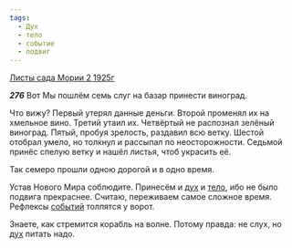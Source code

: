 ```yaml
---
tags:
  - Дух
  - тело
  - событие
  - подвиг
---
```


[Листы сада Мории 2 1925г](/agni/1925)

___276___
Вот Мы пошлём семь слуг на базар принести виноград.   

Что вижу? Первый утерял данные деньги. Второй променял их на хмельное вино. Третий утаил их. Четвёртый не распознал зелёный виноград. Пятый, пробуя зрелость, раздавил всю ветку. Шестой отобрал умело, но толкнул и рассыпал по неосторожности. Седьмой принёс спелую ветку и нашёл листья, чтоб украсить её.   

Так семеро прошли одною дорогой и в одно время.   

Устав Нового Мира соблюдите. Принесём и [дух](/tag/#Дух) и [тело](/tag/#тело), ибо не было подвига прекраснее. Считаю, переживаем самое сложное время. Рефлексы [событий](/tag/#событие) толпятся у ворот.   

Знаете, как стремится корабль на волне. Потому правда: не слух, но [дух](/tag/#Дух) питать надо.   

